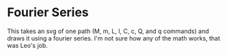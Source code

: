 # Fourier Series

This takes an svg of one path (M, m, L, l, C, c, Q, and q commands) and draws it using a fourier series. I'm not sure how any of the math works, that was Leo's job.
